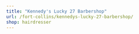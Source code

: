 ```yaml
---
title: "Kennedy's Lucky 27 Barbershop"
url: /fort-collins/kennedys-lucky-27-barbershop/
shop: hairdresser
---
```

